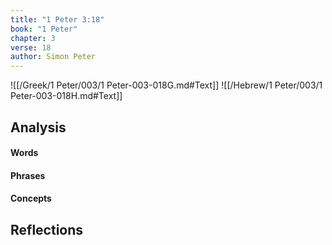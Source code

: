 ```yaml
---
title: "1 Peter 3:18"
book: "1 Peter"
chapter: 3
verse: 18
author: Simon Peter
---
```

![[/Greek/1 Peter/003/1 Peter-003-018G.md#Text]]
![[/Hebrew/1 Peter/003/1 Peter-003-018H.md#Text]]

## Analysis

#### Words

#### Phrases

#### Concepts

## Reflections
